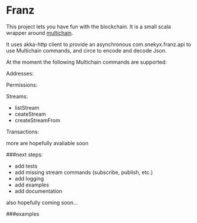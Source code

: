 # Franz

This project lets you have fun with the blockchain. It is a small scala wrapper around [multichain](https://www.multichain.com/).

It uses akka-http client to provide an asynchronous com.snekyx.franz.api to use Multichain commands, and circe to encode and decode Json.

At the moment the following Multichain commands are supported:

Addresses:

Permissions:

Streams:
- listStream
- ceateStream
- createStreamFrom

Transactions:

more are hopefully avaliable soon

###next steps:

- add tests
- add missing stream commands (subscribe, publish, etc.)
- add logging
- add examples
- add documentation

also hopefully coming soon...

###examples
